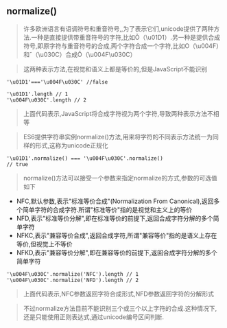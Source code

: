 ## normalize()
>许多欧洲语言有语调符号和重音符号,,为了表示它们,unicode提供了两种方法.一种是直接提供带重音符号的字符,比如Ǒ（\u01D1）.另一种是提供合成符号,即原字符与重音符号的合成,两个字符合成一个字符,比如O（\u004F）和ˇ（\u030C）合成Ǒ（\u004F\u030C）

>这两种表示方法,在视觉和语义上都是等价的,但是JavaScript不能识别
```
'\u01D1'==='\u004F\u030C' //false

'\u01D1'.length // 1
'\u004F\u030C'.length // 2
```
>上面代码表示,JavaScript将合成字符视为两个字符,导致两种表示方法不相等

>ES6提供字符串实例normalize()方法,用来将字符的不同表示方法统一为同样的形式,这称为unicode正规化
```
'\u01D1'.normalize() === '\u004F\u030C'.normalize()
// true
```
>normalize()方法可以接受一个参数来指定normalize的方式,参数的可选值如下
- NFC,默认参数,表示"标准等价合成"(Normalization From Canonical),返回多个简单字符的合成字符.所谓"标准等价"指的是视觉和主义上的等价
- NFD,表示"标准等价分解",即在标准等价的前提下,返回合成字符分解的多个简单字符
- NFKC,表示"兼容等价合成",返回合成字符,所谓"兼容等价"指的是语义上存在等价,但视觉上不等价
- NFKD,表示"兼容等价分解",即在兼容等价的前提下,返回合成字符分解的多个简单字符
```
'\u004F\u030C'.normalize('NFC').length // 1
'\u004F\u030C'.normalize('NFD').length // 2
```
>上面代码表示,NFC参数返回字符合成形式,NFD参数返回字符的分解形式

>不过normalize方法目前不能识别三个或三个以上字符的合成.这种情况下,还是只能使用正则表达式,通过unicode编号区间判断.